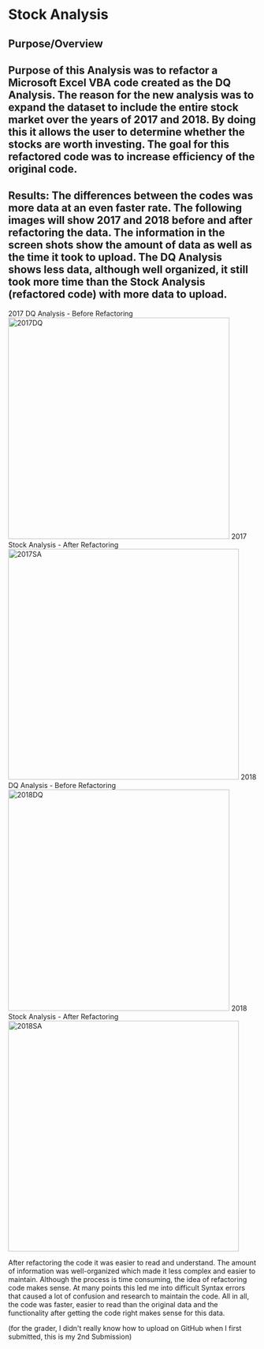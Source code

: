 # Stock Analysis 
## Purpose/Overview
## Purpose of this Analysis was to refactor a Microsoft Excel VBA code created as the DQ Analysis.  The reason for the new analysis was to expand the dataset to include the entire stock market over the years of 2017 and 2018.  By doing this it allows the user to determine whether the stocks are worth investing.  The goal for this refactored code was to increase efficiency of the original code.  
## Results: The differences between the codes was more data at an even faster rate.  The following images will show 2017 and 2018 before and after refactoring the data.  The information in the screen shots show the amount of data as well as the time it took to upload.  The DQ Analysis shows less data, although well organized, it still took more time than the Stock Analysis (refactored code) with more data to upload. 

2017 DQ Analysis - Before Refactoring
<img width="449" alt="2017DQ" src="https://user-images.githubusercontent.com/110787194/198913344-1c96ea4b-d28d-4d73-a6ba-9b917eefd87d.png">
2017 Stock Analysis - After Refactoring
<img width="468" alt="2017SA" src="https://user-images.githubusercontent.com/110787194/198913366-3bb30e3c-d1a2-4d2d-a812-d4f36461d6d0.png">
2018 DQ Analysis - Before Refactoring
<img width="449" alt="2018DQ" src="https://user-images.githubusercontent.com/110787194/198913375-42810a22-1ef2-43b6-80d1-64d8d4f75846.png">
2018 Stock Analysis - After Refactoring
<img width="468" alt="2018SA" src="https://user-images.githubusercontent.com/110787194/198913387-91af1abf-c330-4362-92ee-b32a3abbb4ae.png">

After refactoring the code it was easier to read and understand.  The amount of information was well-organized which made it less complex and easier to maintain.  Although the process is time consuming, the idea of refactoring code makes sense.  At many points this led me into difficult Syntax errors that caused a lot of confusion and research to maintain the code.  All in all, the code was faster, easier to read than the original data and the functionality after getting the code right makes sense for this data.


(for the grader, I didn't really know how to upload on GitHub when I first submitted, this is my 2nd Submission)
